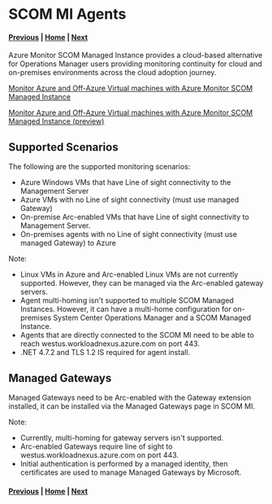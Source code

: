 # SCOM MI Agents


#### [Previous](setup.md) | [Home](readme.md) | [Next](newfeatures.md)

Azure Monitor SCOM Managed Instance provides a cloud-based alternative for Operations Manager users providing monitoring continuity for cloud and on-premises environments across the cloud adoption journey.

[Monitor Azure and Off-Azure Virtual machines with Azure Monitor SCOM Managed Instance](https://learn.microsoft.com/en-us/system-center/scom/monitor-off-azure-vm-with-scom-managed-instance?view=sc-om-)

[Monitor Azure and Off-Azure Virtual machines with Azure Monitor SCOM Managed Instance (preview)](https://learn.microsoft.com/en-us/system-center/scom/monitor-arc-enabled-vm-with-scom-managed-instance?view=sc-om-2022)

## Supported Scenarios

The following are the supported monitoring scenarios:

- Azure Windows VMs that have Line of sight connectivity to the Management Server
- Azure VMs with no Line of sight connectivity (must use managed Gateway)
- On-premise Arc-enabled VMs that have Line of sight connectivity to Management Server.
- On-premises agents with no Line of sight connectivity (must use managed Gateway) to Azure

Note:

- Linux VMs in Azure and Arc-enabled Linux VMs are not currently supported. However, they can be managed via the Arc-enabled gateway servers.
- Agent multi-homing isn't supported to multiple SCOM Managed Instances. However, it can have a multi-home configuration for on-premises System Center Operations Manager and a SCOM Managed Instance.
- Agents that are directly connected to the SCOM MI need to be able to reach westus.workloadnexus.azure.com on port 443.
- .NET 4.7.2 and TLS 1.2 IS required for agent install.

## Managed Gateways

Managed Gateways need to be Arc-enabled with the Gateway extension installed, it can be installed via the Managed Gateways page in SCOM MI.

Note:

- Currently, multi-homing for gateway servers isn't supported.
- Arc-enabled Gateways require line of sight to westus.workloadnexus.azure.com on port 443.
- Initial authentication is performed by a managed identity, then certificates are used to manage Managed Gateways by Microsoft.

#### [Previous](setup.md) | [Home](readme.md) | [Next](newfeatures.md)
